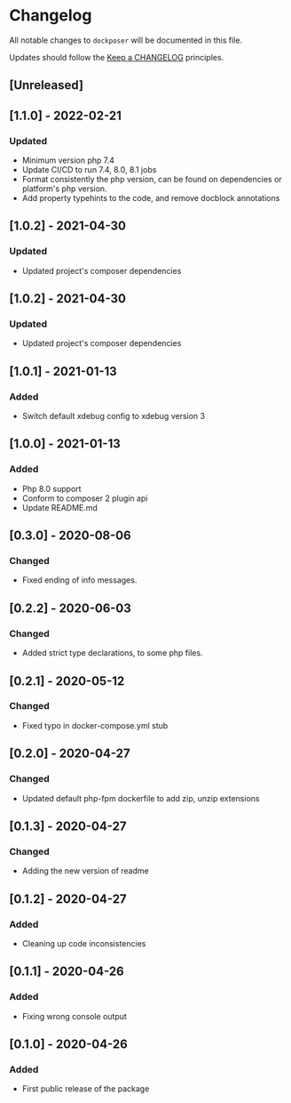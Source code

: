 # Changelog

All notable changes to `dockposer` will be documented in this file.

Updates should follow the [Keep a CHANGELOG](http://keepachangelog.com/) principles.

## [Unreleased]

## [1.1.0] - 2022-02-21

### Updated
- Minimum version php 7.4
- Update CI/CD to run 7.4, 8.0, 8.1 jobs
- Format consistently the php version, can be found on dependencies or platform's php version.
- Add property typehints to the code, and remove docblock annotations

## [1.0.2] - 2021-04-30

### Updated
- Updated project's composer dependencies 

## [1.0.2] - 2021-04-30

### Updated
- Updated project's composer dependencies

## [1.0.1] - 2021-01-13

### Added
- Switch default xdebug config to xdebug version 3

## [1.0.0] - 2021-01-13

### Added
- Php 8.0 support
- Conform to composer 2 plugin api
- Update README.md

## [0.3.0] - 2020-08-06

### Changed
- Fixed ending of info messages.

## [0.2.2] - 2020-06-03

### Changed
- Added strict type declarations, to some php files.

## [0.2.1] - 2020-05-12

### Changed
- Fixed typo in docker-compose.yml stub

## [0.2.0] - 2020-04-27

### Changed
- Updated default php-fpm dockerfile to add zip, unzip extensions

## [0.1.3] - 2020-04-27

### Changed
- Adding the new version of readme

## [0.1.2] - 2020-04-27

### Added
- Cleaning up code inconsistencies

## [0.1.1] - 2020-04-26

### Added
- Fixing wrong console output

## [0.1.0] - 2020-04-26

### Added
- First public release of the package
